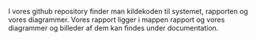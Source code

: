 I vores github repository finder man kildekoden til systemet, rapporten og vores diagrammer.
Vores rapport ligger i mappen rapport og vores diagrammer og billeder af dem kan findes under documentation. 